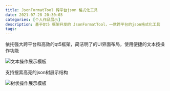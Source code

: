 ```yaml
---
title: JsonFormatTool 跨平台json 格式化工具
date: 2021-07-28 20:30:03
categories: [个人作品展示]
description: 基于Qt5 框架开发的 JsonFormatTool，一款跨平台的json格式化工具
tags:
---
```


依托强大跨平台和高效的qt5框架，简洁明了的UI界面布局，使用便捷的文本按操作功能

![文本操作展示模板](JsonFormatTool-01.png)



支持搜索高亮的json树展示结构

![树状操作展示模板](JsonFormatTool-02.png)
